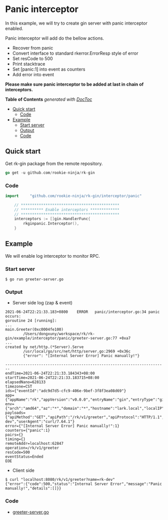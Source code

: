 # Panic interceptor
In this example, we will try to create gin server with panic interceptor enabled.

Panic interceptor will add do the bellow actions.
- Recover from panic
- Convert interface to standard rkerror.ErrorResp style of error
- Set resCode to 500
- Print stacktrace
- Set [panic:1] into event as counters
- Add error into event

**Please make sure panic interceptor to be added at last in chain of interceptors.**

<!-- START doctoc generated TOC please keep comment here to allow auto update -->
<!-- DON'T EDIT THIS SECTION, INSTEAD RE-RUN doctoc TO UPDATE -->
**Table of Contents**  *generated with [DocToc](https://github.com/thlorenz/doctoc)*

- [Quick start](#quick-start)
  - [Code](#code)
- [Example](#example)
  - [Start server](#start-server)
  - [Output](#output)
  - [Code](#code-1)

<!-- END doctoc generated TOC please keep comment here to allow auto update -->

## Quick start
Get rk-gin package from the remote repository.

```go
go get -u github.com/rookie-ninja/rk-gin
```
### Code
```go
import     "github.com/rookie-ninja/rk-gin/interceptor/panic"
```
```go
    // ********************************************
    // ********** Enable interceptors *************
    // ********************************************
    interceptors := []gin.HandlerFunc{
        rkginpanic.Interceptor(),
    }
```

## Example
We will enable log interceptor to monitor RPC.

### Start server
```shell script
$ go run greeter-server.go
```

### Output
- Server side log (zap & event)
```shell script
2021-06-24T22:21:33.183+0800    ERROR   panic/interceptor.go:34 panic occurs:
goroutine 24 [running]:
...
main.Greeter(0xc0004fe100)
        /Users/dongxuny/workspace/rk/rk-gin/example/interceptor/panic/greeter-server.go:77 +0xa7
...
created by net/http.(*Server).Serve
        /usr/local/go/src/net/http/server.go:2969 +0x36c
        {"error": "[Internal Server Error] Panic manually!"}
```
```shell script
------------------------------------------------------------------------
endTime=2021-06-24T22:21:33.184343+08:00
startTime=2021-06-24T22:21:33.183715+08:00
elapsedNano=628133
timezone=CST
ids={"eventId":"adc9d7d5-cfc9-406e-9bef-3f8f3ea08d69"}
app={"appName":"rk","appVersion":"v0.0.0","entryName":"gin","entryType":"gin"}
env={"arch":"amd64","az":"*","domain":"*","hostname":"lark.local","localIP":"10.8.0.2","os":"darwin","realm":"*","region":"*"}
payloads={"apiMethod":"GET","apiPath":"/rk/v1/greeter","apiProtocol":"HTTP/1.1","apiQuery":"name=rk-dev","userAgent":"curl/7.64.1"}
error={"[Internal Server Error] Panic manually!":1}
counters={"panic":1}
pairs={}
timing={}
remoteAddr=localhost:62847
operation=/rk/v1/greeter
resCode=500
eventStatus=Ended
EOE
```
- Client side
```shell script
$ curl "localhost:8080/rk/v1/greeter?name=rk-dev"
{"error":{"code":500,"status":"Internal Server Error","message":"Panic manually!","details":[]}}
```

### Code
- [greeter-server.go](greeter-server.go)
